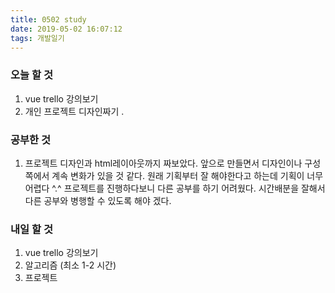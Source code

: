 ```yaml
---
title: 0502 study
date: 2019-05-02 16:07:12
tags: 개발일기
---
```


### 오늘 할 것

1.  vue trello 강의보기
2.  개인 프로젝트 디자인짜기 .

### 공부한 것

1. 프로젝트 디자인과 html레이아웃까지 짜보았다. 앞으로 만들면서 디자인이나 구성쪽에서 계속 변화가 있을 것 같다. 원래 기획부터 잘 해야한다고 하는데 기획이 너무 어렵다 ^.^
   프로젝트를 진행하다보니 다른 공부를 하기 어려웠다. 시간배분을 잘해서 다른 공부와 병행할 수 있도록 해야 겠다.

### 내일 할 것

1. vue trello 강의보기
2. 알고리즘 (최소 1-2 시간)
3. 프로젝트
 